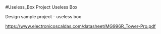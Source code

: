 #Useless_Box
Project Useless Box

Design sample project - useless box



https://www.electronicoscaldas.com/datasheet/MG996R_Tower-Pro.pdf
